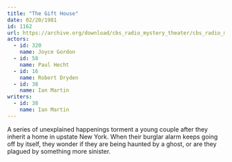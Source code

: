 ```yaml
---
title: "The Gift House"
date: 02/20/1981
id: 1162
url: https://archive.org/download/cbs_radio_mystery_theater/cbs_radio_mystery_theater-1151-1200.zip/cbs_radio_mystery_theater-1151-1200%2Fcbsrmt_1162_the_gift_house.mp3
actors:  
  - id: 320
    name: Joyce Gordon  
  - id: 58
    name: Paul Hecht  
  - id: 16
    name: Robert Dryden  
  - id: 38
    name: Ian Martin
writers:  
  - id: 38
    name: Ian Martin
---
```

A series of unexplained happenings torment a young couple after they inherit a home in upstate New York. When their burglar alarm keeps going off by itself, they wonder if they are being haunted by a ghost, or are they plagued by something more sinister.